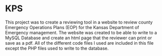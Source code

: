 # KPS


This project was to create a reviewing tool in a website to review county Emergency Operations Plans (EOP) for the Kansas Department of Emergency management. The website was created to be able to write to a MySQL Database and create an html page that the reviewer can print or save as a pdf. All of the different code files I used are included in this file except the PHP files used to write to the database.
